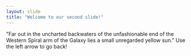 ```yaml
---
layout: slide
title: "Welcome to our second slide!"
---
```

"Far out in the uncharted backwaters of the unfashionable end of the Western Spiral arm of the Galaxy lies a small unregarded yellow sun."
Use the left arrow to go back!
